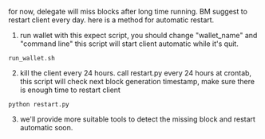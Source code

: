 for now, delegate will miss blocks after long time running.
BM suggest to restart client every day.
here is a method for automatic restart.
1. run wallet with this expect script, you should change "wallet_name" and "command line"
this script will start client automatic while it's quit.

```
run_wallet.sh
```

2. kill the client every 24 hours.
call restart.py every 24 hours at crontab, this script will check next block generation timestamp, make sure there is enough time to restart client
```
python restart.py
```

3. we'll provide more suitable tools to detect the missing block and restart automatic soon.
